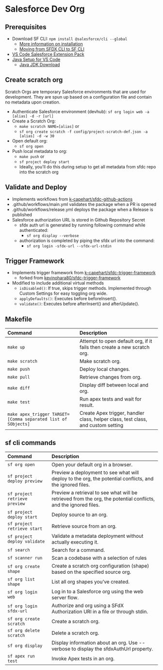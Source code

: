 # Salesforce Dev Org

## Prerequisites
- Download SF CLI: `npm install @salesforce/cli --global`
    - [More information on installation](https://developer.salesforce.com/docs/atlas.en-us.sfdx_setup.meta/sfdx_setup/sfdx_setup_install_cli.htm#sfdx_setup_install_cli_macos)
    - [Moving from SFDX CLI to SF CLI](https://developer.salesforce.com/docs/atlas.en-us.sfdx_setup.meta/sfdx_setup/sfdx_setup_move_to_sf_v2.htm)
- [VS Code Salesforce Extension Pack](https://developer.salesforce.com/tools/vscode)
- [Java Setup for VS Code](https://developer.salesforce.com/tools/vscode/en/vscode-desktop/java-setup)
    - [Java JDK Download](https://www.oracle.com/java/technologies/downloads/#jdk21-mac)
 
## Create scratch org
Scratch Orgs are temporary Salesforce environments that are used for development. They are spun up based on a configuration file and contain no metadata upon creation.
- Authenticate Salesforce environment (devhub): `sf org login web -a [alias] -d -r [url]`
- Create a Scratch Org:
    - `make scratch NAME=[alias]` or
    - `sf org create scratch -f config/project-scratch-def.json -a [alias] -d -w 30`
- Open default org:
    - `sf org open`
- Push local metadata to org:
    - `make push` or
    - `sf project deploy start`
    - Ideally, you'll do this during setup to get all metadata from sfdc repo into the scratch org

## Validate and Deploy
- Implements workflows from [k-capehart/sfdc-github-actions](https://github.com/k-capehart/sfdc-github-actions)
- .github/workflows/main.yml validates the package when a PR is opened
- .github/workflows/release.yml deploys the package when a Release is published
- Salesforce authorization URL is stored in Github Repository Secret
    - sfdx auth url is generated by running following command while authenticated:
        - `sf org display --verbose`
    - authorization is completed by piping the sfdx url into the command:
        - `sf org login -sfdx-url --sfdx-url-stdin`

## Trigger Framework
- Implements trigger framework from [k-capehart/sfdc-trigger-framework](https://github.com/k-capehart/sfdc-trigger-framework)
    - forked from [kevinohara80/sfdc-trigger-framework](https://github.com/kevinohara80/sfdc-trigger-framework)
- Modified to include additional virtual methods
    - `isDisabled()`: If true, skips trigger methods. Implemented through Custom Settings for easy toggling org wide.
    - `applyDefaults()`: Executes before beforeInsert().
    - `validate()`: Executes before afterInsert() and afterUpdate().

## Makefile
| Command                     | Description            |
| :-------------------------- | :----------------------|
| `make up`                   | Attempt to open default org, if it fails then create a new scratch org.
| `make scratch`              | Make scratch org.
| `make push`                 | Deploy local changes.
| `make pull`                 | Retrieve changes from org.
| `make diff`                 | Display diff between local and org.
| `make test`                 | Run apex tests and wait for result.
| `make apex_trigger TARGET=[Comma separated list of SObjects]` | Create Apex trigger, handler class, helper class, test class, and custom setting 

## sf cli commands
| Command                       | Description                |
| :---------------------------- | :------------------------- |
| `sf org open`	                | Open your default org in a browser.
| `sf project deploy preview`   | Preview a deployment to see what will deploy to the org, the potential conflicts, and the ignored files.      
| `sf project retrieve preview` | Preview a retrieval to see what will be retrieved from the org, the potential conflicts, and the ignored files.
| `sf project deploy start`	    | Deploy source to an org.
| `sf project retrieve start`	| Retrieve source from an org.
| `sf project deploy validate`  | Validate a metadata deployment without actually executing it.
| `sf search`	                | Search for a command.
| `sf scanner run`	            | Scan a codebase with a selection of rules
| `sf org create shape`	        | Create a scratch org configuration (shape) based on the specified source org.
| `sf org list shape`           | List all org shapes you’ve created.
| `sf org login web`	        | Log in to a Salesforce org using the web server flow.
| `sf org login sfdx-url`       | Authorize and org using a SFdX Authorization URl in a file or through stdin.
| `sf org create scratch`       | Create a scratch org.
| `sf org delete scratch`       | Delete a scratch org.
| `sf org display`              | Display information about an org. Use --verbose to display the sfdxAuthUrl property.
| `sf apex run test`            | Invoke Apex tests in an org.

